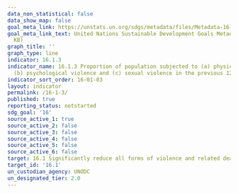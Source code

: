 ```yaml
---
data_non_statistical: false
data_show_map: false
goal_meta_link: https://unstats.un.org/sdgs/metadata/files/Metadata-16-01-03.pdf
goal_meta_link_text: United Nations Sustainable Development Goals Metadata (PDF 217
  KB)
graph_title: ''
graph_type: line
indicator: 16.1.3
indicator_name: 16.1.3 Proportion of population subjected to (a) physical violence,
  (b) psychological violence and (c) sexual violence in the previous 12 months
indicator_sort_order: 16-01-03
layout: indicator
permalink: /16-1-3/
published: true
reporting_status: notstarted
sdg_goal: '16'
source_active_1: true
source_active_2: false
source_active_3: false
source_active_4: false
source_active_5: false
source_active_6: false
target: 16.1 Significantly reduce all forms of violence and related death rates everywhere
target_id: '16.1'
un_custodian_agency: UNODC
un_designated_tier: 2.0
---
```

